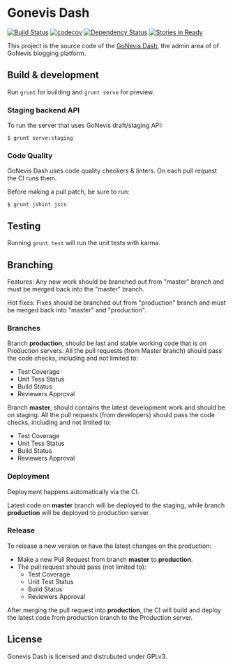 # Gonevis Dash

[![Build Status](https://travis-ci.org/SavandBros/gonevis-dash.svg?branch=master)](https://travis-ci.org/SavandBros/gonevis-dash)
[![codecov](https://codecov.io/gh/SavandBros/gonevis-dash/branch/master/graph/badge.svg)](https://codecov.io/gh/SavandBros/gonevis-dash)
[![Dependency Status](https://gemnasium.com/badges/github.com/SavandBros/gonevis-dash.svg)](https://gemnasium.com/github.com/SavandBros/gonevis-dash)
[![Stories in Ready](https://badge.waffle.io/SavandBros/gonevis-dash.png?label=ready&title=Ready)](https://waffle.io/SavandBros/gonevis-dash)


This project is the source code of the [GoNevis Dash](http://dash.gonevis.com), the admin area of of GoNevis blogging platform.

## Build & development

Run `grunt` for building and `grunt serve` for preview.

### Staging backend API

To run the server that uses GoNevis draft/staging API:

```
$ grunt serve:staging
```

### Code Quality

GoNevis Dash uses code quality checkers & linters.
On each pull request the CI runs them.

Before making a pull patch, be sure to run:

```
$ grunt jshint jscs
```

## Testing

Running `grunt test` will run the unit tests with karma.

## Branching

Features: Any new work should be branched out from "master" branch and must 
be merged back into the "master" branch.

Hot fixes: Fixes should be branched out from "production" branch and must be 
merged back into "master" and "production".


### Branches

Branch **production**, should be last and stable working code that is on 
Production servers. All the pull requests (from Master branch) should 
pass the code checks, including and not limited to:

* Test Coverage
* Unit Tess Status
* Build Status
* Reviewers Approval

Branch **master**, should contains the latest development work and should 
be on staging. All the pull requests (from developers) should pass the code 
checks, including and not limited to:

* Test Coverage
* Unit Tess Status
* Build Status
* Reviewers Approval


### Deployment

Deployment happens automatically via the CI.

Latest code on **master** branch will be deployed to the staging, while 
branch **production** will be deployed to production server.


### Release

To release a new version or have the latest changes on the production:

* Make a new Pull Request from branch **master** to **production**.
* The pull request should pass (not limited to):
    * Test Coverage
    * Unit Test Status
    * Build Status
    * Reviewers Approval

After merging the pull request into **production**, the CI will build and 
deploy the latest code from production branch to the Production server.


## License

Gonevis Dash is licensed and distrubuted under GPLv3.
